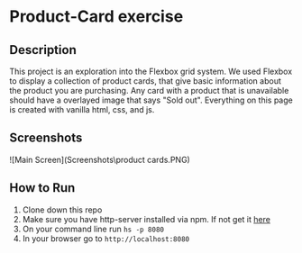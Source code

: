 # Product-Card exercise

## Description

This project is an exploration into the Flexbox grid system.
We used Flexbox to display a collection of product cards, that give basic information about the product you are purchasing.
Any card with a product that is unavailable should have a overlayed image that says "Sold out".
Everything on this page is created with vanilla html, css, and js.

## Screenshots

![Main Screen](Screenshots\product cards.PNG)

## How to Run

1. Clone down this repo
1. Make sure you have http-server installed via npm. If not get it
   [here](https://www.npmjs.com/package/http-server)
1. On your command line run `hs -p 8080`
1. In your browser go to `http://localhost:8080`
